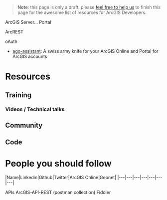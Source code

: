 > **Note**: this page is only a draft, please [feel free to help us](https://github.com/hhkaos/awesome-arcgis#contributions) to finish this page for the awesome list of resources for ArcGIS Developers.

ArcGIS Server...
Portal

ArcREST

oAuth

* [ago-assistant](https://github.com/Esri/ago-assistant): A swiss army knife for your ArcGIS Online and Portal for ArcGIS accounts

# Resources
## Training
### Videos / Technical talks
## Community
## Code

# People you should follow
|Name|Linkedin|Github|Twitter|ArcGIS Online|Geonet|
|---|---|---|---|---|---|---|


APIs
ArcGIS-API-REST (postman collection)
Fiddler

